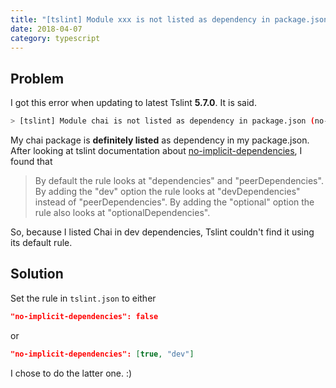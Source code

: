 ```yaml
---
title: "[tslint] Module xxx is not listed as dependency in package.json (no-implicit-dependencies)"
date: 2018-04-07
category: typescript
---
```


## Problem

I got this error when updating to latest Tslint **5.7.0**. It is said.

```bash
> [tslint] Module chai is not listed as dependency in package.json (no-implicit-dependencies)
```

My chai package is **definitely listed** as dependency in my package.json. After looking at tslint documentation about [no-implicit-dependencies](https://palantir.github.io/tslint/rules/no-implicit-dependencies/), I found that

> By default the rule looks at "dependencies" and "peerDependencies". By adding the "dev" option the rule looks at "devDependencies" instead of "peerDependencies". By adding the "optional" option the rule also looks at "optionalDependencies".

So, because I listed Chai in dev dependencies, Tslint couldn't find it using its default rule.

## Solution

Set the rule in `tslint.json` to either

```json
"no-implicit-dependencies": false
```

or

```json
"no-implicit-dependencies": [true, "dev"]
```

I chose to do the latter one. :)
